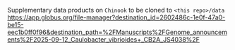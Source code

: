 Supplementary data products on `Chinook` to be cloned to `<this repo>/data`
https://app.globus.org/file-manager?destination_id=2602486c-1e0f-47a0-be15-eec1b0ff0f96&destination_path=%2FManuscripts%2FGenome_announcements%2F2025-09-12_Caulobacter_vibrioides+_CB2A_JS4038%2F
